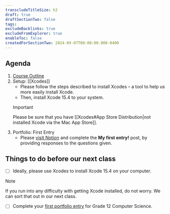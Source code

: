 ```yaml
---
transcludeTitleSize: h2
draft: true
draftSectionTwo: false
tags:
excludeBacklinks: true
excludeFromExplorer: true
enableToc: false
createdForSectionTwo: 2024-09-07T00:00:00.000-0400
---
```

## Agenda
1. [Course Outline](https://drive.google.com/file/d/1QyLnyZPevCpBG3xiU53C69DpFDgkkvEk/view?usp=sharing)
2. Setup: [[Xcodes]]
	- Please follow the steps described to install Xcodes – a tool to help us more easily install Xcode.
	- Then, install Xcode 15.4 to your system.
	> [!IMPORTANT]
	> 
	> Please be sure that you have [[Xcodes#App Store Distribution|not installed Xcode via the Mac App Store]].
3. Portfolio: First Entry
	- Please [visit Notion](https://notion.so) and complete the **My first entry!** post, by providing responses to the questions given.

## Things to do before our next class

- [ ] Ideally, please use Xcodes to install Xcode 15.4 on your computer. 
> [!NOTE]
>  
> If you run into any difficulty with getting Xcode installed, do not worry. We can sort that out in our next class.
- [ ] Complete your [first portfolio entry](https://notion.so) for Grade 12 Computer Science.

